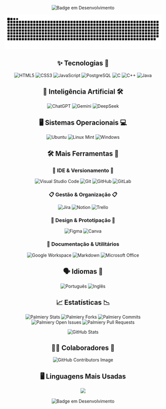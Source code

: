 <p align="center">
<div align="center">
  
![Badge em Desenvolvimento](http://img.shields.io/static/v1?label=STATUS&message=EM%20DESENVOLVIMENTO&color=7CFF00&style=for-the-badge&logo=ghost&logoColor=9B4DFF)
</div>


<picture>
  <source
    media="(prefers-color-scheme: dark)"
    srcset="https://raw.githubusercontent.com/platane/snk/output/github-contribution-grid-snake-dark.svg"
  />
  <source
    media="(prefers-color-scheme: light)"
    srcset="https://raw.githubusercontent.com/platane/snk/output/github-contribution-grid-snake.svg"
  />
  <img
    alt="github contribution grid snake animation"
    src="https://raw.githubusercontent.com/platane/snk/output/github-contribution-grid-snake.svg"
  />
</picture>

<div align="center">
  
## ✨ Tecnologias 🌟

![HTML5](https://img.shields.io/badge/HTML5-E34F26?style=for-the-badge&logo=html5&logoColor=white)
![CSS3](https://img.shields.io/badge/CSS3-1572B6?style=for-the-badge&logo=css3&logoColor=white)
![JavaScript](https://img.shields.io/badge/JavaScript-F7DF1E?style=for-the-badge&logo=javascript&logoColor=black)
![PostgreSQL](https://img.shields.io/badge/PostgreSQL-4169E1?style=for-the-badge&logo=postgresql&logoColor=white)
![C](https://img.shields.io/badge/C-A8B9CC?style=for-the-badge&logo=c&logoColor=white)
![C++](https://img.shields.io/badge/C++-00599C?style=for-the-badge&logo=c%2B%2B&logoColor=white)
![Java](https://img.shields.io/badge/Java-007396?style=for-the-badge&logo=java&logoColor=white)
</div>

<div align="center">
  
## 🤖 Inteligência Artificial 🛠️

![ChatGPT](https://img.shields.io/badge/ChatGPT-10A37F?style=for-the-badge&logo=openai&logoColor=white)
![Gemini](https://img.shields.io/badge/Gemini-4285F4?style=for-the-badge&logo=google&logoColor=white)
![DeepSeek](https://img.shields.io/badge/DeepSeek-AE45FF?style=for-the-badge&logo=ai&logoColor=white)
</div>

<div align="center">

## 🖥️ Sistemas Operacionais 💻

![Ubuntu](https://img.shields.io/badge/Ubuntu-E95420?style=for-the-badge&logo=ubuntu&logoColor=white)
![Linux Mint](https://img.shields.io/badge/Linux%20Mint-87CF3E?style=for-the-badge&logo=linux-mint&logoColor=white)
![Windows](https://img.shields.io/badge/Windows-0078D6?style=for-the-badge&logo=windows&logoColor=white)
</div>

<div align="center">
  
## 🛠️ Mais Ferramentas 🔧
### 🧠 IDE & Versionamento 🧠

![Visual Studio Code](https://img.shields.io/badge/VS%20Code-007ACC?style=for-the-badge&logo=visual-studio-code&logoColor=white)
![Git](https://img.shields.io/badge/Git-F05032?style=for-the-badge&logo=git&logoColor=white)
![GitHub](https://img.shields.io/badge/GitHub-181717?style=for-the-badge&logo=github&logoColor=white)
![GitLab](https://img.shields.io/badge/GitLab-FC6D26?style=for-the-badge&logo=gitlab&logoColor=white)
</div>

<div align="center">
  
### 📋 Gestão & Organização 📋

![Jira](https://img.shields.io/badge/Jira-0052CC?style=for-the-badge&logo=jira&logoColor=white)
![Notion](https://img.shields.io/badge/Notion-000000?style=for-the-badge&logo=notion&logoColor=white)
![Trello](https://img.shields.io/badge/Trello-0052CC?style=for-the-badge&logo=trello&logoColor=white)
</div>

<div align="center">
  
### 🎨 Design & Prototipação 🎨

![Figma](https://img.shields.io/badge/Figma-F24E1E?style=for-the-badge&logo=figma&logoColor=white)
![Canva](https://img.shields.io/badge/Canva-00C4CC?style=for-the-badge&logo=canva&logoColor=white)
</div>

<div align="center">

### 📄 Documentação & Utilitários

![Google Workspace](https://img.shields.io/badge/Google%20Workspace-4285F4?style=for-the-badge&logo=googleworkspace&logoColor=white)
![Markdown](https://img.shields.io/badge/Markdown-000000?style=for-the-badge&logo=markdown&logoColor=white)
![Microsoft Office](https://img.shields.io/badge/Microsoft%20Office-D83B01?style=for-the-badge&logo=microsoftoffice&logoColor=white)
</div>

<div align="center">
  
## 🗣️ Idiomas 📣

![Português](https://img.shields.io/badge/Português%20(BR)-Nativo-green?style=for-the-badge&logo=googletranslate&logoColor=white)
![Inglês](https://img.shields.io/badge/Inglês%20(EN)-Básico-blue?style=for-the-badge&logo=googletranslate&logoColor=white)
</div>

<div align="center">
  
## 📈 Estatísticas 📉

![Palmiery Stats](https://img.shields.io/github/stars/palmiery/challenge-amigo-secreto_pt-main?style=for-the-badge&logo=github&logoColor=white&label=Stars)
![Palmiery Forks](https://img.shields.io/github/forks/palmiery/challenge-amigo-secreto_pt-main?style=for-the-badge&logo=github&logoColor=white&label=Forks)
![Palmiery Commits](https://img.shields.io/github/commits-since/palmiery/challenge-amigo-secreto_pt-main/latest?style=for-the-badge&logo=github&logoColor=white&label=Commits)
![Palmiery Open Issues](https://img.shields.io/github/issues/palmiery/challenge-amigo-secreto_pt-main?style=for-the-badge&logo=github&logoColor=white&label=Issues)
![Palmiery Pull Requests](https://img.shields.io/github/issues-pr/palmiery/challenge-amigo-secreto_pt-main?style=for-the-badge&logo=github&logoColor=white&label=Pull%20Requests)
</div>

<div align="center">
  
![GitHub Stats](https://github-readme-stats.vercel.app/api?username=palmiery&show_icons=true&hide_title=true&count_private=true&theme=radical)


## 🤝🏼 Colaboradores 👥

![GitHub Contributors Image](https://contrib.rocks/image?repo=palmiery/palmiery.github.io)

## 🖥️ Linguagens Mais Usadas
</div>

<div align="center">
  <img src="https://github-readme-stats.vercel.app/api/top-langs/?username=palmiery&layout=compact&theme=radical" />
</div>

<div align="center">
  
![Badge em Desenvolvimento](http://img.shields.io/static/v1?label=STATUS&message=EM%20DESENVOLVIMENTO&color=ff66cc&style=for-the-badge&logo=ghost&logoColor=ffffff)
</div>
</p>
